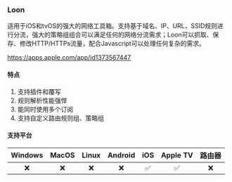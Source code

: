 ### Loon

适用于iOS和tvOS的强大的网络工具箱。支持基于域名、IP、URL，SSID规则进行分流，强大的策略组组合可以满足任何的网络分流需求；Loon可以抓取、保存、修改HTTP/HTTPs流量，配合Javascript可以处理任何复杂的需求。

<Embed>https://apps.apple.com/app/id1373567447</Embed>

#### 特点

1. 支持插件和覆写
2. 规则解析性能强悍
3. 能同时使用多个订阅
4. 支持自定义路由规则组、策略组

#### 支持平台

| Windows | MacOS | Linux | Android | iOS | Apple TV | 路由器 |
| :---: | :---: | :---: | :---: | :---: | :---: | :---: |
| :x: | :x: | :x: | :x: | :white_check_mark: | :white_check_mark: | :x: |
